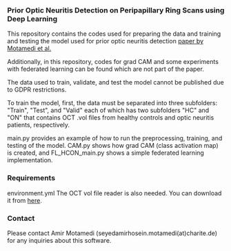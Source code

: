 ### Prior Optic Neuritis Detection on Peripapillary Ring Scans using Deep Learning

This repository contains the codes used for preparing the data and training and testing the model used for prior optic neuritis detection [paper by Motamedi et al.](https://onlinelibrary.wiley.com/doi/10.1002/acn3.51632)

Additionally, in this repository, codes for grad CAM and some experiments with federated learning can be found which are not part of the paper.

The data used to train, validate, and test the model cannot be published due to GDPR restrictions. 

To train the model, first, the data must be separated into three subfolders: "Train", "Test", and "Valid" each of which has two subfolders "HC" and "ON" that contains OCT .vol files from healthy controls and optic neuritis patients, respectively.

main.py provides an example of how to run the preprocessing, training, and testing of the model. CAM.py shows how grad CAM (class activation map) is created, and FL_HCON_main.py shows a simple federated learning implementation. 

### Requirements
environment.yml
The OCT vol file reader is also needed. You can download it from [here](https://github.com/sahmotamedi/OCT.git).

### Contact
Please contact Amir Motamedi (seyedamirhosein.motamedi(at)charite.de) for any inquiries about this software.

